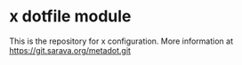 # x dotfile module

This is the repository for x configuration.
More information at https://git.sarava.org/metadot.git
